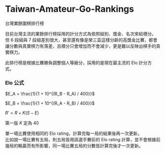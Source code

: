 # Taiwan-Amateur-Go-Rankings

台灣業餘圍棋排行榜

目前台灣主流的業餘排行榜採用的計分方式為依照組別、獎金、名次來給積分。<br>
但 6 段組與 7 段組差別很大，甚至還有像是榮三盃這樣分齡的高獎金比賽，都會讓分數與真實棋力有落差，且積分只會增加而不會減少，更是難以反映出棋手的真實棋力。<br>

此排行榜是根據比賽勝負調整個人等級分，採用的是現在最主流的 Elo 計分方式。

### Elo 公式<br>

$E_A = \frac{1}{1 + 10^{(R_B - R_A) / 400}}$

$E_B = \frac{1}{1 + 10^{(R_A - R_B) / 400}}$

$R' = R + K(S - E)$

第一版 $K$ 定為 40<br>

單一場比賽使用相同的 Elo rating，計算完每一局的結果後再一次更新。<br>
比如說一場比賽有五局，則五局皆用該選手賽前的 Elo rating 計算，並不會根據前幾局的輸贏而有所影響，同一場比賽五局的分數皆計算完後才一次更新。
